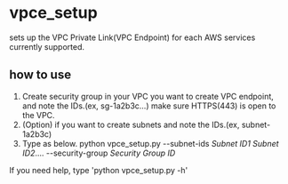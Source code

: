# vpce_setup
sets up the VPC Private Link(VPC Endpoint) for each AWS services currently supported.

## how to use
1. Create security group in your VPC you want to create VPC endpoint, and note the IDs.(ex, sg-1a2b3c...)
  make sure HTTPS(443) is open to the VPC.
2. (Option) if you want to create subnets and note the IDs.(ex, subnet-1a2b3c)
3. Type as below.
   python vpce_setup.py --subnet-ids *Subnet ID1* *Subnet ID2*.... --security-group *Security Group ID*

If you need help, type 'python vpce_setup.py -h'
